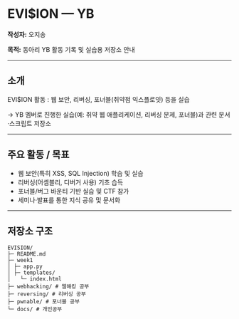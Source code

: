 # EVI$ION — YB

**작성자:** 오지송

**목적:** 동아리 YB 활동 기록 및 실습용 저장소 안내

---

## 소개
EVI$ION 활동 : 웹 보안, 리버싱, 포너블(취약점 익스플로잇) 등을 실습

-> YB 멤버로 진행한 실습(예: 취약 웹 애플리케이션, 리버싱 문제, 포너블)과 관련 문서·스크립트 저장소

---

## 주요 활동 / 목표
- 웹 보안(특히 XSS, SQL Injection) 학습 및 실습  
- 리버싱(어셈블리, 디버거 사용) 기초 습득  
- 포너블/버그 바운티 기반 실습 및 CTF 참가  
- 세미나·발표를 통한 지식 공유 및 문서화

---

## 저장소 구조

```
EVISION/
├─ README.md
├─ week1
│ ├─ app.py
│ ├─ templates/
│   └─ index.html
├─ webhacking/ # 웹해킹 공부
├─ reversing/ # 리버싱 공부
├─ pwnable/ # 포너블 공부
└─ docs/ # 개인공부
```
